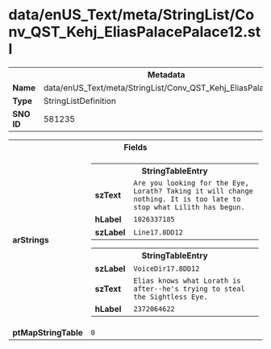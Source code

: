 <h1>data/enUS_Text/meta/StringList/Conv_QST_Kehj_EliasPalacePalace12.stl</h1><table><tr><th colspan="100%">Metadata</th></tr><tr><td><b>Name</b></td><td>data/enUS_Text/meta/StringList/Conv_QST_Kehj_EliasPalacePalace12.stl</td></tr><tr><td><b>Type</b></td><td>StringListDefinition</td></tr><tr><td><b>SNO ID</b></td><td>581235</td></tr></table>

<table><tr><th colspan="100%">Fields</th></tr><tr><td><b>arStrings</b></td><td><table><tr><th colspan="100%">StringTableEntry</th></tr><tr><td><b>szText</b></td><td><code>Are you looking for the Eye, Lorath? Taking it will change nothing. It is too late to stop what Lilith has begun.</code></td></tr><tr><td><b>hLabel</b></td><td><code>1026337185</code></td></tr><tr><td><b>szLabel</b></td><td><code>Line17.8DD12</code></td></tr></table>


<table><tr><th colspan="100%">StringTableEntry</th></tr><tr><td><b>szLabel</b></td><td><code>VoiceDir17.8DD12</code></td></tr><tr><td><b>szText</b></td><td><code>Elias knows what Lorath is after--he's trying to steal the Sightless Eye.</code></td></tr><tr><td><b>hLabel</b></td><td><code>2372064622</code></td></tr></table>


</td></tr><tr><td><b>ptMapStringTable</b></td><td><code>0</code></td></tr></table>

